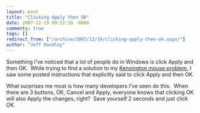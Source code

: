 ```yaml
---
layout: post
title: "Clicking Apply then OK"
date: 2007-12-19 09:22:10 -0800
comments: true
tags: []
redirect_from: ["/archive/2007/12/19/clicking-apply-then-ok.aspx/"]
author: "Jeff Handley"
---
```

<!-- more -->
<p>Something I've noticed that a lot of people do in Windows is click Apply and then OK.  While trying to find a solution to my <a href="http://blog.jeffhandley.com/archive/2007/12/18/kensington-expert-mouse-on-vista.aspx" target="_blank">Kensington mouse problem</a>, I saw some posted instructions that explicitly said to click Apply and then OK.</p>  <p>What surprises me most is how many developers I've seen do this.  When there are 3 buttons, OK, Cancel and Apply, everyone knows that clicking OK will also Apply the changes, right?  Save yourself 2 seconds and just click OK.</p>

